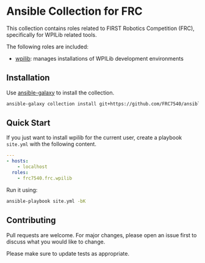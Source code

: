 # Ansible Collection for FRC

This collection contains roles related to FIRST Robotics Competition (FRC),
specifically for WPILib related tools.

The following roles are included:

- [wpilib]: manages installations of WPILib development environments

[wpilib]: ./roles/wpilib/README.md

## Installation

Use [ansible-galaxy] to install the collection.

```bash
ansible-galaxy collection install git+https://github.com/FRC7540/ansible-role-wpilib.git
```

[ansible-galaxy]:
  https://docs.ansible.com/ansible/devel/collections_guide/collections_installing.html

## Quick Start

If you just want to install wpilib for the current user, create a playbook
`site.yml` with the following content.

```yaml
---
- hosts:
    - localhost
  roles:
    - frc7540.frc.wpilib
```

Run it using:

```bash
ansible-playbook site.yml -bK
```

## Contributing

Pull requests are welcome. For major changes, please open an issue first to
discuss what you would like to change.

Please make sure to update tests as appropriate.

